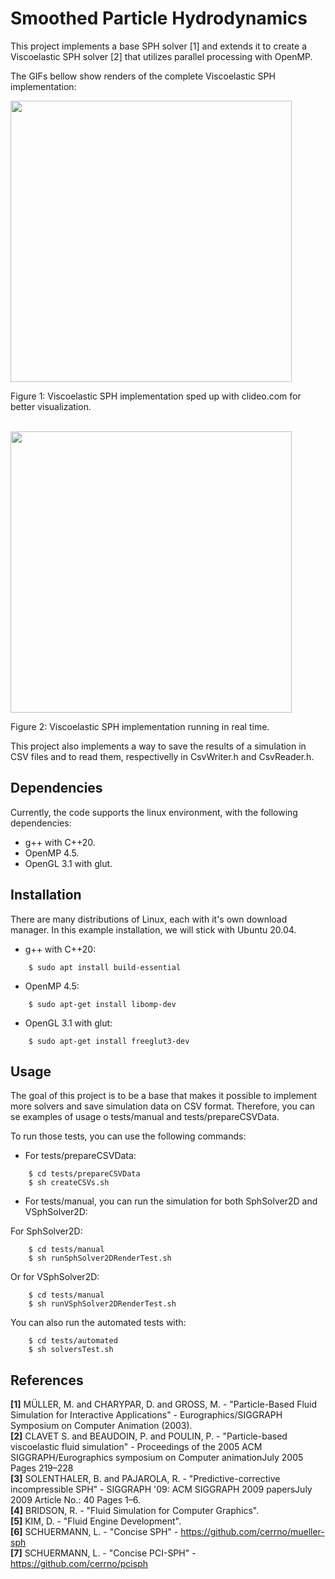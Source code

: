 # Smoothed Particle Hydrodynamics

This project implements a base SPH solver [1] and extends it to create a Viscoelastic SPH solver [2] that utilizes parallel processing with OpenMP.

The GIFs bellow show renders of the complete Viscoelastic SPH implementation:

<img src="./media/VSPHSpeed.gif" width="450">

Figure 1: Viscoelastic SPH implementation sped up with clideo.com for better visualization.

<br>

<img src="./media/VSPH.gif" width="450">

Figure 2: Viscoelastic SPH implementation running in real time.


This project also implements a way to save the results of a simulation in CSV files and to read them, respectivelly in CsvWriter.h and CsvReader.h.

## Dependencies

Currently, the code supports the linux environment, with the following dependencies:

 - g++ with C++20.
 - OpenMP 4.5.
 - OpenGL 3.1 with glut.

 ## Installation

There are many distributions of Linux, each with it's own download manager. In this example installation, we will stick with Ubuntu 20.04.

 - g++ with C++20:

```shell
    $ sudo apt install build-essential
```

 - OpenMP 4.5:

```shell
    $ sudo apt-get install libomp-dev
```

 - OpenGL 3.1 with glut:

```shell
    $ sudo apt-get install freeglut3-dev
```

## Usage

The goal of this project is to be a base that makes it possible to implement more solvers and save simulation data on CSV format.
Therefore, you can se examples of usage o tests/manual and tests/prepareCSVData.

To run those tests, you can use the following commands:

 - For tests/prepareCSVData:

```shell
    $ cd tests/prepareCSVData
    $ sh createCSVs.sh
```

 - For tests/manual, you can run the simulation for both SphSolver2D and VSphSolver2D:

For SphSolver2D:

```shell
    $ cd tests/manual
    $ sh runSphSolver2DRenderTest.sh
```
Or for VSphSolver2D:

```shell
    $ cd tests/manual
    $ sh runVSphSolver2DRenderTest.sh
```

You can also run the automated tests with:

```shell
    $ cd tests/automated
    $ sh solversTest.sh
```

## References

**[1]** MÜLLER, M. and CHARYPAR, D. and GROSS, M. - "Particle-Based Fluid Simulation for Interactive Applications" - Eurographics/SIGGRAPH Symposium on Computer Animation (2003). <br>
**[2]** CLAVET S. and BEAUDOIN, P. and POULIN, P. - "Particle-based viscoelastic fluid simulation" - Proceedings of the 2005 ACM SIGGRAPH/Eurographics symposium on Computer animationJuly 2005 Pages 219–228 <br>
**[3]** SOLENTHALER, B. and PAJAROLA, R. - "Predictive-corrective incompressible SPH" - SIGGRAPH '09: ACM SIGGRAPH 2009 papersJuly 2009 Article No.: 40 Pages 1–6. <br>
**[4]** BRIDSON, R. - "Fluid Simulation for Computer Graphics". <br>
**[5]** KIM, D. - "Fluid Engine Development". <br>
**[6]** SCHUERMANN, L. - "Concise SPH" - https://github.com/cerrno/mueller-sph <br>
**[7]** SCHUERMANN, L. - "Concise PCI-SPH" - https://github.com/cerrno/pcisph <br>